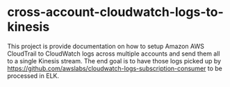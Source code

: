 # cross-account-cloudwatch-logs-to-kinesis
This project is provide documentation on how to setup Amazon AWS CloudTrail to CloudWatch logs across multiple accounts and send them all to a single Kinesis stream. The end goal is to have those logs picked up by https://github.com/awslabs/cloudwatch-logs-subscription-consumer to be processed in ELK.
